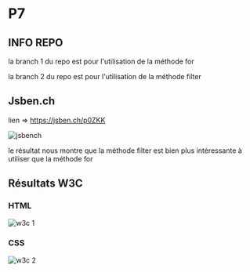 # P7

## INFO REPO

la branch 1 du repo est pour l'utilisation de la méthode for

la branch 2 du repo est pour l'utilisation de la méthode filter

## Jsben.ch

lien => https://jsben.ch/p0ZKK


![jsbench](https://user-images.githubusercontent.com/75409769/203384985-59f0b681-1f55-4ba4-b564-168cf6103537.jpg)

le résultat nous montre que la méthode filter est bien plus intéressante à utiliser que la méthode for

## Résultats W3C

### HTML

![w3c 1](https://user-images.githubusercontent.com/75409769/193944822-c40c27e9-6a00-4ab1-b93f-9b315fd34485.jpg)

### CSS

![w3c 2](https://user-images.githubusercontent.com/75409769/193944942-1da5035d-0be4-4978-990b-ac13c32cbe08.jpg)
